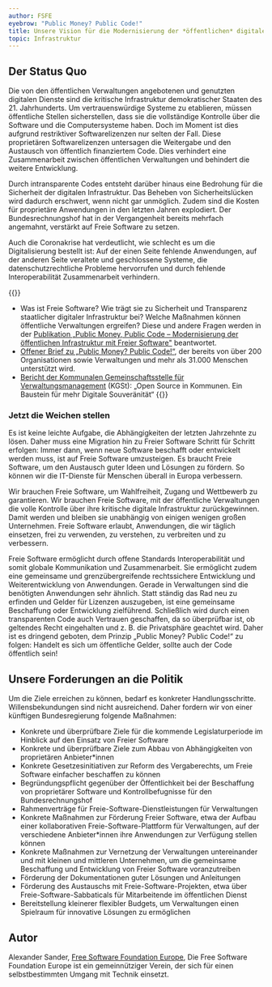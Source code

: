 ```yaml
---
author: FSFE
eyebrow: "Public Money? Public Code!"
title: Unsere Vision für die Modernisierung der *öffentlichen* digitalen Infrastruktur
topic: Infrastruktur
---
```


## Der Status Quo

Die von den öffentlichen Verwaltungen angebotenen und genutzten digitalen Dienste sind die kritische Infrastruktur demokratischer Staaten des 21. Jahrhunderts. Um vertrauenswürdige Systeme zu etablieren, müssen öffentliche Stellen sicherstellen, dass sie die vollständige Kontrolle über die Software und die Computersysteme haben. Doch im Moment ist dies aufgrund restriktiver Softwarelizenzen nur selten der Fall. Diese proprietären Softwarelizenzen untersagen die Weitergabe und den Austausch von öffentlich finanziertem Code. Dies verhindert eine Zusammenarbeit zwischen öffentlichen Verwaltungen und behindert die weitere Entwicklung.

Durch intransparente Codes entsteht darüber hinaus eine Bedrohung für die Sicherheit der digitalen Infrastruktur. Das Beheben von Sicherheitslücken wird dadurch erschwert, wenn nicht gar unmöglich. Zudem sind die Kosten für proprietäre Anwendungen in den letzten Jahren explodiert. Der Bundesrechnungshof hat in der Vergangenheit bereits mehrfach angemahnt, verstärkt auf Freie Software zu setzen. 

Auch die Coronakrise hat verdeutlicht, wie schlecht es um die Digitalisierung bestellt ist: Auf der einen Seite fehlende Anwendungen, auf der anderen Seite veraltete und geschlossene Systeme, die datenschutzrechtliche Probleme hervorrufen und durch fehlende Interoperabilität Zusammenarbeit verhindern. 

{{<infobox>}}
- Was ist Freie Software? Wie trägt sie zu Sicherheit und Transparenz staatlicher digitaler Infrastruktur bei? Welche Maßnahmen können öffentliche Verwaltungen ergreifen? Diese und andere Fragen werden in der [Publikation „Public Money, Public Code – Modernisierung der öffentlichen Infrastruktur mit Freier Software"](https://fsfe.org/activities/publiccode/brochure) beantwortet.
- [Offener Brief zu „Public Money? Public Code!“](https://publiccode.eu/), der bereits von über 200 Organisationen sowie Verwaltungen und mehr als 31.000 Menschen unterstützt wird.
- [Bericht der Kommunalen Gemeinschaftsstelle für Verwaltungsmanagement](https://www.kgst.de/documents/20181/34177/KGSt-Bericht-5-2021_Open-Source.pdf/994d10d0-ec25-f8ed-91af-1a12518c27d3) (KGSt): „Open Source in Kommunen. Ein Baustein für mehr Digitale Souveränität“ 
{{</infobox>}}

### Jetzt die Weichen stellen 

Es ist keine leichte Aufgabe, die Abhängigkeiten der letzten Jahrzehnte zu lösen. Daher muss eine Migration hin zu Freier Software Schritt für Schritt erfolgen: Immer dann, wenn neue Software beschafft oder entwickelt werden muss, ist auf Freie Software umzusteigen. Es braucht Freie Software, um den Austausch guter Ideen und Lösungen zu fördern. So können wir die IT-Dienste für Menschen überall in Europa verbessern.

Wir brauchen Freie Software, um Wahlfreiheit, Zugang und Wettbewerb zu garantieren. Wir brauchen Freie Software, mit der öffentliche Verwaltungen die volle Kontrolle über ihre kritische digitale Infrastruktur zurückgewinnen. Damit werden und bleiben sie unabhängig von einigen wenigen großen Unternehmen. Freie Software erlaubt, Anwendungen, die wir täglich einsetzen, frei zu verwenden, zu verstehen, zu verbreiten und zu verbessern.

Freie Software ermöglicht durch offene Standards Interoperabilität und somit globale Kommunikation und Zusammenarbeit. Sie ermöglicht zudem eine gemeinsame und grenzübergreifende rechtssichere Entwicklung und Weiterentwicklung von Anwendungen. Gerade in Verwaltungen sind die benötigten Anwendungen sehr ähnlich. Statt ständig das Rad neu zu erfinden und Gelder für Lizenzen auszugeben, ist eine gemeinsame Beschaffung oder Entwicklung zielführend. Schließlich wird durch einen transparenten Code auch Vertrauen geschaffen, da so überprüfbar ist, ob geltendes Recht eingehalten und z. B. die Privatsphäre geachtet wird. Daher ist es dringend geboten, dem Prinzip „Public Money? Public Code!“ zu folgen: Handelt es sich um öffentliche Gelder, sollte auch der Code öffentlich sein!

## Unsere Forderungen an die Politik

Um die Ziele erreichen zu können, bedarf es konkreter Handlungsschritte. Willensbekundungen sind nicht ausreichend. Daher fordern wir von einer künftigen Bundesregierung folgende Maßnahmen:


- Konkrete und überprüfbare Ziele für die kommende Legislaturperiode im Hinblick auf den Einsatz von Freier Software
- Konkrete und überprüfbare Ziele zum Abbau von Abhängigkeiten von proprietären Anbieter\*innen
- Konkrete Gesetzesinitiativen zur Reform des Vergaberechts, um Freie Software einfacher beschaffen zu können
- Begründungspflicht gegenüber der Öffentlichkeit bei der Beschaffung von proprietärer Software und Kontrollbefugnisse für den Bundesrechnungshof
- Rahmenverträge für Freie-Software-Dienstleistungen für Verwaltungen
- Konkrete Maßnahmen zur Förderung Freier Software, etwa der Aufbau einer kollaborativen Freie-Software-Plattform für Verwaltungen, auf der verschiedene Anbieter\*innen ihre Anwendungen zur Verfügung stellen können 
- Konkrete Maßnahmen zur Vernetzung der Verwaltungen untereinander und mit kleinen und mittleren Unternehmen, um die gemeinsame Beschaffung und Entwicklung von Freier Software voranzutreiben
- Förderung der Dokumentationen guter Lösungen und Anleitungen 
- Förderung des Austauschs mit Freie-Software-Projekten, etwa über Freie-Software-Sabbaticals für Mitarbeitende im öffentlichen Dienst
- Bereitstellung kleinerer flexibler Budgets, um Verwaltungen einen Spielraum für innovative Lösungen zu ermöglichen

## Autor

Alexander Sander, [Free Software Foundation Europe](https://fsfe.org/index.en.html), Die Free Software Foundation Europe ist ein gemeinnütziger Verein, der sich für einen selbstbestimmten Umgang mit Technik einsetzt.


